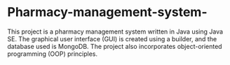 # Pharmacy-management-system-
This project is a pharmacy management system written in Java using Java SE. The graphical user interface (GUI) is created using a builder, and the database used is MongoDB. The project also incorporates object-oriented programming (OOP) principles.
